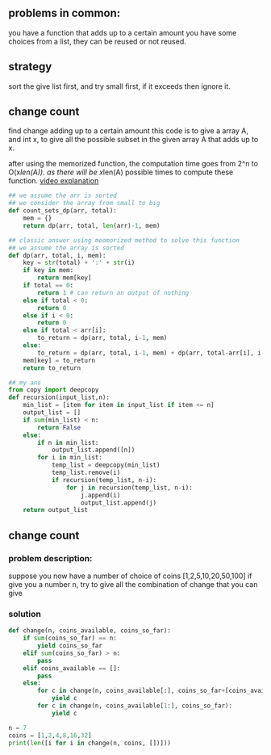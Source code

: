 ## problems in common:
you have a function that adds up to a certain amount
you have some choices from a list, they can be reused or not reused.
## strategy
sort the give list first, and try small first, if it exceeds then ignore it.

## change count
find change adding up to a certain amount
this code is to give a array A, and int x, to give all the possible subset in the given array A that adds up to x.

after using the memorized function, the computation time goes from 2^n to O(x*len(A)). as there will be x*len(A) possible times to compute these function.
[video explanation](https://www.youtube.com/watch?v=nqlNzOcnCfs)
```python
## we assume the arr is sorted 
## we consider the array from small to big
def count_sets_dp(arr, total):
    mem = {}
    return dp(arr, total, len(arr)-1, mem)

## classic answer using meomorized method to solve this function
## we assume the array is sorted
def dp(arr, total, i, mem):
    key = str(total) + ':' + str(i)
    if key in mem:
        return mem[key]
    if total == 0:
        return 1 # can return an output of nothing
    else if total < 0:
        return 0
    else if i < 0:
        return 0
    else if total < arr[i]:
        to_return = dp(arr, total, i-1, mem)
    else:
        to_return = dp(arr, total, i-1, mem) + dp(arr, total-arr[i], i-1, mem)
    mem[key] = to_return
    return to_return

## my ans
from copy import deepcopy
def recursion(input_list,n):
    min_list = [item for item in input_list if item <= n]
    output_list = []
    if sum(min_list) < n:
        return False
    else:
        if n in min_list:
            output_list.append([n])
        for i in min_list:
            temp_list = deepcopy(min_list)
            temp_list.remove(i)
            if recursion(temp_list, n-i):
                for j in recursion(temp_list, n-i):
                    j.append(i)
                    output_list.append(j)
    return output_list
```
## change count
### problem description:
suppose you now have a number of choice of coins [1,2,5,10,20,50,100] if give you a number n, try to give all the combination of change that you can give
### solution
```python
def change(n, coins_available, coins_so_far):
    if sum(coins_so_far) == n:
        yield coins_so_far
    elif sum(coins_so_far) > n:
        pass
    elif coins_available == []:
        pass
    else:
        for c in change(n, coins_available[:], coins_so_far+[coins_available[0]]):
            yield c
        for c in change(n, coins_available[1:], coins_so_far):
            yield c

n = 7
coins = [1,2,4,8,16,32]
print(len([i for i in change(n, coins, [])]))
```
